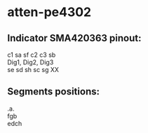 # atten-pe4302

## Indicator SMA420363 pinout:

c1 sa sf c2 c3 sb  
Dig1, Dig2, Dig3  
se sd sh sc sg XX  

## Segments positions:

.a.  
fgb  
edch  
